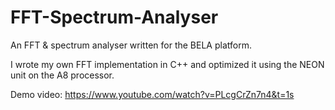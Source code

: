 # FFT-Spectrum-Analyser
An FFT &amp; spectrum analyser written for the BELA platform.

I wrote my own FFT implementation in C++ and optimized it using the NEON unit on the A8 processor.

Demo video: https://www.youtube.com/watch?v=PLcgCrZn7n4&t=1s
